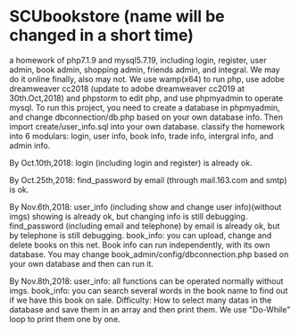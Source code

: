 # SCUbookstore (name will be changed in a short time)
a homework of php7.1.9 and mysql5.7.19, including login, register, user admin, book admin, shopping admin, friends admin, and integral.
We may do it online finally, also may not.
We use wamp(x64) to run php, use adobe dreamweaver cc2018 (update to adobe dreamweaver cc2019 at 30th.Oct,2018) and phpstorm to edit php, and use phpmyadmin to operate mysql.
To run this project, you need to create a database in phpmyadmin, and change dbconnection/db.php based on your own database info. Then import create/user_info.sql into your own database. 
classify the homework into 6 modulars: login, user info, book info, trade info, intergral info, and admin info.

By Oct.10th,2018:
login (including login and register) is already ok.

By Oct.25th,2018:
find_password by email (through mail.163.com and smtp) is ok.

By Nov.6th,2018:
user_info (including show and change user info)(without imgs) showing is already ok, but changing info is still debugging.
find_password (including email and telephone) by email is already ok, but by telephone is still debugging.
book_info: you can upload, change and delete books on this net. Book info can run independently, with its own database. 
You may change book_admin/config/dbconnection.php based on your own database and then can run it.

By Nov.8th,2018:
user_info: all functions can be operated normally without imgs.
book_info: you can search several words in the book name to find out if we have this book on sale.
Difficulty: How to select many datas in the database and save them in an array and then print them.
We use "Do-While" loop to print them one by one.

